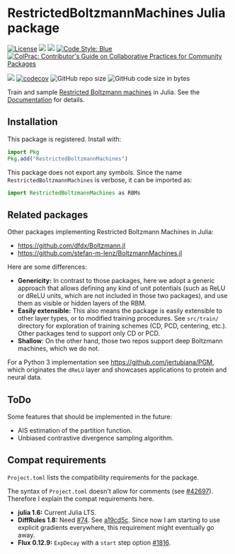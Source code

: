 # RestrictedBoltzmannMachines Julia package

[![License](https://img.shields.io/badge/license-MIT-green.svg)](https://github.com/cossio/RestrictedBoltzmannMachines.jl/blob/master/LICENSE.md)
[![](https://img.shields.io/badge/docs-stable-blue.svg)](https://cossio.github.io/RestrictedBoltzmannMachines.jl/stable)
[![](https://img.shields.io/badge/docs-dev-blue.svg)](https://cossio.github.io/RestrictedBoltzmannMachines.jl/dev)
[![Code Style: Blue](https://img.shields.io/badge/code%20style-blue-4495d1.svg)](https://github.com/invenia/BlueStyle)
[![ColPrac: Contributor's Guide on Collaborative Practices for Community Packages](https://img.shields.io/badge/ColPrac-Contributor's%20Guide-blueviolet)](https://github.com/SciML/ColPrac)

![](https://github.com/cossio/RestrictedBoltzmannMachines.jl/workflows/CI/badge.svg)
[![codecov](https://codecov.io/gh/cossio/RestrictedBoltzmannMachines.jl/branch/master/graph/badge.svg?token=O5P8LQTVF3)](https://codecov.io/gh/cossio/RestrictedBoltzmannMachines.jl)
![GitHub repo size](https://img.shields.io/github/repo-size/cossio/RestrictedBoltzmannMachines.jl)
![GitHub code size in bytes](https://img.shields.io/github/languages/code-size/cossio/RestrictedBoltzmannMachines.jl)

Train and sample [Restricted Boltzmann machines](https://en.wikipedia.org/wiki/Restricted_Boltzmann_machine) in Julia.
See the [Documentation](https://cossio.github.io/RestrictedBoltzmannMachines.jl/stable) for details.

## Installation

This package is registered.
Install with:

```julia
import Pkg
Pkg.add("RestrictedBoltzmannMachines")
```

This package does not export any symbols.
Since the name `RestrictedBoltzmannMachines` is verbose, it can be imported as:

```julia
import RestrictedBoltzmannMachines as RBMs
```

## Related packages

Other packages implementing Restricted Boltzmann Machines in Julia:

- https://github.com/dfdx/Boltzmann.jl
- https://github.com/stefan-m-lenz/BoltzmannMachines.jl

Here are some differences:

- **Genericity:** In contrast to those packages, here we adopt a generic approach that allows defining any kind of unit potentials (such as ReLU or dReLU units, which are not included in those two packages), and use them as visible or hidden layers of the RBM.
- **Easily extensible:** This also means the package is easily extensible to other layer types, or to modified training procedures. See `src/train/` directory for exploration of training schemes (CD, PCD, centering, etc.). Other packages tend to support only CD or PCD.
- **Shallow**: On the other hand, those two repos support deep Boltzmann machines, which we do not.

For a Python 3 implementation see https://github.com/jertubiana/PGM, which originates the `dReLU` layer and showcases applications to protein and neural data.

## ToDo

Some features that should be implemented in the future:

- AIS estimation of the partition function.
- Unbiased contrastive divergence sampling algorithm.

## Compat requirements

`Project.toml` lists the compatibility requirements for the package.

The syntax of `Project.toml` doesn't allow for comments
(see [#42697](https://github.com/JuliaLang/julia/issues/42697)).
Therefore I explain the compat requirements here.

- **julia 1.6:** Current Julia LTS.
- **DiffRules 1.8:** Need [#74](https://github.com/JuliaDiff/DiffRules.jl/pull/74).
See [a19cd5c](https://github.com/cossio/RestrictedBoltzmannMachines.jl/commit/a19cd5cf38162f1991839cb69532480faca98068).
Since now I am starting to use explicit gradients everywhere, this requirement might eventually go away.
- **Flux 0.12.9:** `ExpDecay` with a `start` step option [#1816](https://github.com/FluxML/Flux.jl/pull/1816).
